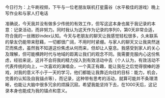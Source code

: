 今日行为：上午刷视频，下午与一位老朋友联机打星露谷（水平极佳的游戏）晚上写作业和与家人打电话

准确说，今天我并没有做多少传统的有效工作，但写这这本身也属于我记录的本意：记录活动，而非努力。同时我认为这天作为记录的序列0，第0天非常合适，符合我的一丝微妙index认知。今天与老朋友的聊天让我感觉轻松很多，久未联系的挚友仍能带来慰藉，一切都很广阔，不用时时紧绷。与家人的聊天又让我突然迷茫而焦虑，虽然我不知道这份焦虑从何而来，但却让人窒息。我感受到家人的关心及理解，但可能横跨时代与地域的距离让我们的观念不同。我需要克服内心这份焦虑，经验来说，这并不会将我的精力投入到有效活动中去（个人认为，有效活动不代表传统的向上，一次喜欢的演唱会，一个真正有趣，能让我在之后觉得很棒的游戏，对我的意义不小于一天的学习，他们都能让我靠近向往的目标：能力，机会，完善的认知及自我锚点等），而记录，这种带有思考的活动，就算可能并不条理清晰，也能让大脑中很多冗余的烦躁沉寂。希望我能坚持下去，在1000天后，这记录本身也能成为我的锚点和意义。